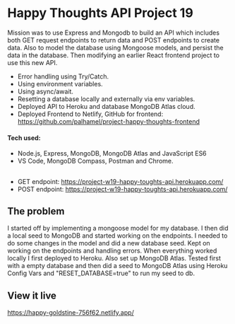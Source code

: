 # Happy Thoughts API Project 19

Mission was to use Express and Mongodb to build an API which includes both GET request endpoints to return data and POST endpoints to create data.
Also to model the database using Mongoose models, and persist the data in the database.
Then modifying an earlier React frontend project to use this new API.

- Error handling using Try/Catch.
- Using environment variables.
- Using async/await.
- Resetting a database locally and externally via env variables.
- Deployed API to Heroku and database MongoDB Atlas cloud.
- Deployed Frontend to Netlify, GitHub for frontend: https://github.com/palhamel/project-happy-thoughts-frontend

#### Tech used: 
- Node.js, Express, MongoDB, MongoDB Atlas and JavaScript ES6
- VS Code, MongoDB Compass, Postman and Chrome.

## 

- GET endpoint:
https://project-w19-happy-toughts-api.herokuapp.com/ <br>
- POST endpoint:
https://project-w19-happy-toughts-api.herokuapp.com/ <br>




## The problem

I started off by implementing a mongoose model for my database. I then did a local seed to MongoDB and started working on the endpoints. I needed to do some changes in the model and did a new database seed. Kept on working on the endpoints and handling errors. 
When everything worked locally I first deployed to Heroku. Also set up MongoDB Atlas. Tested first with a empty database and then did a seed to MongoDB Atlas using Heroku Config Vars and "RESET_DATABASE=true" to run my seed to db. 

## View it live 

https://happy-goldstine-756f62.netlify.app/



